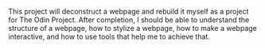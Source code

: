 This project will deconstruct a webpage and rebuild it myself as a project for The Odin Project. After completion, I should be able to understand the structure of a webpage, how to stylize a webpage, how to make a webpage interactive, and how to use tools that help me to achieve that.
